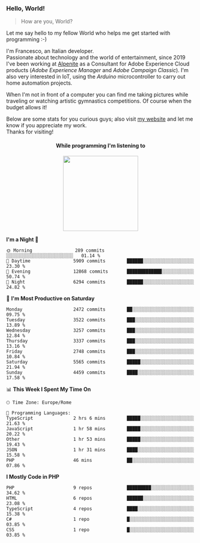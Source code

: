 ### Hello, World!

> How are you, World?

Let me say hello to my fellow World who helps me get started with programming :-)

I'm Francesco, an Italian developer.  
Passionate about technology and the world of entertainment, since 2019 I've been working at [Alpenite](https://www.alpenite.com) as a Consultant for Adobe Experience Cloud products (*Adobe Experience Manager* and *Adobe Campaign Classic*). I'm also very interested in IoT, using the *Arduino* microcontroller to carry out home automation projects.

When I'm not in front of a computer you can find me taking pictures while traveling or watching artistic gymnastics competitions. Of course when the budget allows it!

Below are some stats for you curious guys; also visit [my website](https://www.francescorega.eu) and let me know if you appreciate my work.  
Thanks for visiting!

<div align="center">
  <h4>While programming I'm listening to</h4>
  <a href="https://apps.francescorega.eu/now-playing/11147232609" target="_blank"><img src="https://apps.francescorega.eu/now-playing/11147232609" width="200"></a>
</div>

<!--START_SECTION:waka-->
**I'm a Night 🦉** 

```text
🌞 Morning                289 commits         ░░░░░░░░░░░░░░░░░░░░░░░░░   01.14 % 
🌆 Daytime                5909 commits        ██████░░░░░░░░░░░░░░░░░░░   23.30 % 
🌃 Evening                12868 commits       █████████████░░░░░░░░░░░░   50.74 % 
🌙 Night                  6294 commits        ██████░░░░░░░░░░░░░░░░░░░   24.82 % 
```
📅 **I'm Most Productive on Saturday** 

```text
Monday                   2472 commits        ██░░░░░░░░░░░░░░░░░░░░░░░   09.75 % 
Tuesday                  3522 commits        ███░░░░░░░░░░░░░░░░░░░░░░   13.89 % 
Wednesday                3257 commits        ███░░░░░░░░░░░░░░░░░░░░░░   12.84 % 
Thursday                 3337 commits        ███░░░░░░░░░░░░░░░░░░░░░░   13.16 % 
Friday                   2748 commits        ███░░░░░░░░░░░░░░░░░░░░░░   10.84 % 
Saturday                 5565 commits        █████░░░░░░░░░░░░░░░░░░░░   21.94 % 
Sunday                   4459 commits        ████░░░░░░░░░░░░░░░░░░░░░   17.58 % 
```


📊 **This Week I Spent My Time On** 

```text
🕑︎ Time Zone: Europe/Rome

💬 Programming Languages: 
TypeScript               2 hrs 6 mins        █████░░░░░░░░░░░░░░░░░░░░   21.63 % 
JavaScript               1 hr 58 mins        █████░░░░░░░░░░░░░░░░░░░░   20.22 % 
Other                    1 hr 53 mins        █████░░░░░░░░░░░░░░░░░░░░   19.43 % 
JSON                     1 hr 31 mins        ████░░░░░░░░░░░░░░░░░░░░░   15.58 % 
PHP                      46 mins             ██░░░░░░░░░░░░░░░░░░░░░░░   07.86 % 
```

**I Mostly Code in PHP** 

```text
PHP                      9 repos             █████████░░░░░░░░░░░░░░░░   34.62 % 
HTML                     6 repos             ██████░░░░░░░░░░░░░░░░░░░   23.08 % 
TypeScript               4 repos             ████░░░░░░░░░░░░░░░░░░░░░   15.38 % 
C#                       1 repo              █░░░░░░░░░░░░░░░░░░░░░░░░   03.85 % 
CSS                      1 repo              █░░░░░░░░░░░░░░░░░░░░░░░░   03.85 % 
```




<!--END_SECTION:waka-->
